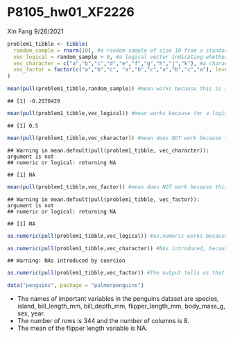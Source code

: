 P8105\_hw01\_XF2226
================
Xin Fang
9/26/2021

``` r
problem1_tibble <- tibble(
  random_sample = rnorm(10), #a random sample of size 10 from a standard Normal distribution
  vec_logical = random_sample > 0, #a logical vector indicating whether elements of the sample are greater than 0
  vec_character = c("a","b","c","d","e","f","g","h","j","k"), #a character vector of length 10
  vec_factor = factor(c("a","b","c", "a","b","c","a","b","c","a"), levels = c("a","b","c")) #a factor vector of length 10, with 3 different factor “levels” - a,b,c
)
```

``` r
mean(pull(problem1_tibble,random_sample)) #mean works because this is a numeric vector
```

    ## [1] -0.2070429

``` r
mean(pull(problem1_tibble,vec_logical)) #mean works because for a logical vector, TRUE is considered as 1 and FALSE is considered as 0.
```

    ## [1] 0.5

``` r
mean(pull(problem1_tibble,vec_character)) #mean does NOT work because this is a character vector
```

    ## Warning in mean.default(pull(problem1_tibble, vec_character)): argument is not
    ## numeric or logical: returning NA

    ## [1] NA

``` r
mean(pull(problem1_tibble,vec_factor)) #mean does NOT work because this is a factor vector with levels
```

    ## Warning in mean.default(pull(problem1_tibble, vec_factor)): argument is not
    ## numeric or logical: returning NA

    ## [1] NA

``` r
as.numeric(pull(problem1_tibble,vec_logical)) #as.numeric works because for a logical vector, TRUE is considered as 1 and FALSE is considered as 0. The logical vector can be created as type numeric. This explains why the mean function works. 

as.numeric(pull(problem1_tibble,vec_character)) #NAs introduced, because this a character vector, which cannot be coerced into type numeric. This explains why the mean function did not work. 
```

    ## Warning: NAs introduced by coercion

``` r
as.numeric(pull(problem1_tibble,vec_factor)) #The output tells us that in this factor vector, "a" is level 1, "b" is level 2, "c" is level 3. This factor vector can be coerced into type numeric. This does not explain why the mean function did not work. However, we know that the mean function does not work because this is still a factor vector with 3 levels of "a", "b", and "c" and we cannot take the mean of a factor vector like this. 
```

``` r
data("penguins", package = "palmerpenguins")
```

-   The names of important variables in the penguins dataset are
    species, island, bill\_length\_mm, bill\_depth\_mm,
    flipper\_length\_mm, body\_mass\_g, sex, year.
-   The number of rows is 344 and the number of columns is 8.
-   The mean of the flipper length variable is NA.
